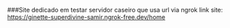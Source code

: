 ###Site dedicado em testar servidor caseiro que usa url via ngrok
link site: https://ginette-superdivine-samir.ngrok-free.dev/home
